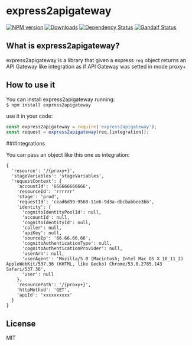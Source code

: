 # express2apigateway

[![NPM version][npm-image]][npm-url] [![Downloads][downloads-image]][npm-url] [![Dependency Status][dependencies-image]][dependencies-url] [![Gandalf  Status][gandalf-image]][gandalf-url]

[npm-url]: https://www.npmjs.com/package/express2apigateway
[npm-image]: http://img.shields.io/npm/v/express2apigateway.svg?style=flat
[downloads-image]: https://img.shields.io/npm/dm/express2apigateway.svg?style=flat-square
[dependencies-image]: https://david-dm.org/giowe/express2apigateway.svg
[dependencies-url]: href="https://david-dm.org/giowe/express2apigateway
[gandalf-url]: https://www.youtube.com/watch?v=Sagg08DrO5U
[gandalf-image]: http://img.shields.io/badge/gandalf-approved-61C6FF.svg

## What is express2apigateway?

express2apigateway is a library that given a express `req` object returns an API Gateway like integration
as if API Gateway was setted in mode proxy+

## How to use it


You can install express2apigateway running:  
``$ npm install express2apigateway``

use it in your code:
```js
const express2apigateway = require('express2apigateway');
const request = express2apigateway(req,[integration]);
```
###Integrations

You can pass an object like this one as integration: 
```
{
  'resource': '/{proxy+}',
  'stageVariables': 'stageVariables',
  'requestContext': {
    'accountId': '666666666666',
    'resourceId': 'rrrrrr'        
    'stage': 'prod',
    'requestId': 'cead6d99-9560-11e6-9d3a-dbcbabbee3bb',
    'identity': {
      'cognitoIdentityPoolId': null,
      'accountId': null,
      'cognitoIdentityId': null,
      'caller': null,
      'apiKey': null,
      'sourceIp': '66.66.66.66',
      'cognitoAuthenticationType': null,
      'cognitoAuthenticationProvider': null,
      'userArn': null,
      'userAgent': 'Mozilla/5.0 (Macintosh; Intel Mac OS X 10_11_2) AppleWebKit/537.36 (KHTML, like Gecko) Chrome/53.0.2785.143 Safari/537.36',
      'user': null
    },
    'resourcePath': '/{proxy+}',
    'httpMethod': 'GET',
    'apiId': 'xxxxxxxxxx'
  }
}
```
## License
MIT
